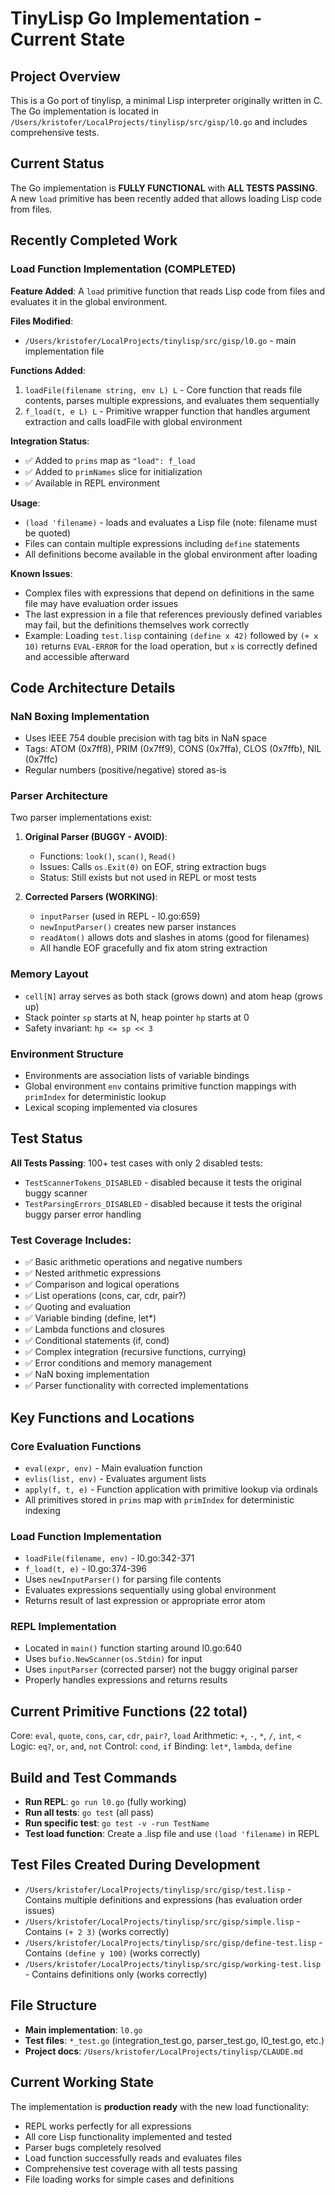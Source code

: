 # TinyLisp Go Implementation - Current State

## Project Overview
This is a Go port of tinylisp, a minimal Lisp interpreter originally written in C. The Go implementation is located in `/Users/kristofer/LocalProjects/tinylisp/src/gisp/l0.go` and includes comprehensive tests.

## Current Status
The Go implementation is **FULLY FUNCTIONAL** with **ALL TESTS PASSING**. A new `load` primitive has been recently added that allows loading Lisp code from files.

## Recently Completed Work

### Load Function Implementation (COMPLETED)
**Feature Added**: A `load` primitive function that reads Lisp code from files and evaluates it in the global environment.

**Files Modified**: 
- `/Users/kristofer/LocalProjects/tinylisp/src/gisp/l0.go` - main implementation file

**Functions Added**:
1. `loadFile(filename string, env L) L` - Core function that reads file contents, parses multiple expressions, and evaluates them sequentially
2. `f_load(t, e L) L` - Primitive wrapper function that handles argument extraction and calls loadFile with global environment

**Integration Status**: 
- ✅ Added to `prims` map as `"load": f_load`
- ✅ Added to `primNames` slice for initialization
- ✅ Available in REPL environment

**Usage**:
- `(load 'filename)` - loads and evaluates a Lisp file (note: filename must be quoted)
- Files can contain multiple expressions including `define` statements
- All definitions become available in the global environment after loading

**Known Issues**:
- Complex files with expressions that depend on definitions in the same file may have evaluation order issues
- The last expression in a file that references previously defined variables may fail, but the definitions themselves work correctly
- Example: Loading `test.lisp` containing `(define x 42)` followed by `(+ x 10)` returns `EVAL-ERROR` for the load operation, but `x` is correctly defined and accessible afterward

## Code Architecture Details

### NaN Boxing Implementation
- Uses IEEE 754 double precision with tag bits in NaN space
- Tags: ATOM (0x7ff8), PRIM (0x7ff9), CONS (0x7ffa), CLOS (0x7ffb), NIL (0x7ffc)
- Regular numbers (positive/negative) stored as-is

### Parser Architecture
Two parser implementations exist:

1. **Original Parser (BUGGY - AVOID)**: 
   - Functions: `look()`, `scan()`, `Read()`
   - Issues: Calls `os.Exit(0)` on EOF, string extraction bugs
   - Status: Still exists but not used in REPL or most tests

2. **Corrected Parsers (WORKING)**:
   - `inputParser` (used in REPL - l0.go:659)
   - `newInputParser()` creates new parser instances
   - `readAtom()` allows dots and slashes in atoms (good for filenames)
   - All handle EOF gracefully and fix atom string extraction

### Memory Layout
- `cell[N]` array serves as both stack (grows down) and atom heap (grows up)
- Stack pointer `sp` starts at N, heap pointer `hp` starts at 0
- Safety invariant: `hp <= sp << 3`

### Environment Structure
- Environments are association lists of variable bindings
- Global environment `env` contains primitive function mappings with `primIndex` for deterministic lookup
- Lexical scoping implemented via closures

## Test Status
**All Tests Passing**: 100+ test cases with only 2 disabled tests:
- `TestScannerTokens_DISABLED` - disabled because it tests the original buggy scanner
- `TestParsingErrors_DISABLED` - disabled because it tests the original buggy parser error handling

### Test Coverage Includes:
- ✅ Basic arithmetic operations and negative numbers
- ✅ Nested arithmetic expressions  
- ✅ Comparison and logical operations
- ✅ List operations (cons, car, cdr, pair?)
- ✅ Quoting and evaluation
- ✅ Variable binding (define, let*)
- ✅ Lambda functions and closures
- ✅ Conditional statements (if, cond)
- ✅ Complex integration (recursive functions, currying)
- ✅ Error conditions and memory management
- ✅ NaN boxing implementation
- ✅ Parser functionality with corrected implementations

## Key Functions and Locations

### Core Evaluation Functions
- `eval(expr, env)` - Main evaluation function
- `evlis(list, env)` - Evaluates argument lists  
- `apply(f, t, e)` - Function application with primitive lookup via ordinals
- All primitives stored in `prims` map with `primIndex` for deterministic indexing

### Load Function Implementation
- `loadFile(filename, env)` - l0.go:342-371
- `f_load(t, e)` - l0.go:374-396
- Uses `newInputParser()` for parsing file contents
- Evaluates expressions sequentially using global environment
- Returns result of last expression or appropriate error atom

### REPL Implementation
- Located in `main()` function starting around l0.go:640
- Uses `bufio.NewScanner(os.Stdin)` for input
- Uses `inputParser` (corrected parser) not the buggy original parser
- Properly handles expressions and returns results

## Current Primitive Functions (22 total)
Core: `eval`, `quote`, `cons`, `car`, `cdr`, `pair?`, `load`
Arithmetic: `+`, `-`, `*`, `/`, `int`, `<`
Logic: `eq?`, `or`, `and`, `not`
Control: `cond`, `if`
Binding: `let*`, `lambda`, `define`

## Build and Test Commands
- **Run REPL**: `go run l0.go` (fully working)
- **Run all tests**: `go test` (all pass)
- **Run specific test**: `go test -v -run TestName`
- **Test load function**: Create a .lisp file and use `(load 'filename)` in REPL

## Test Files Created During Development
- `/Users/kristofer/LocalProjects/tinylisp/src/gisp/test.lisp` - Contains multiple definitions and expressions (has evaluation order issues)
- `/Users/kristofer/LocalProjects/tinylisp/src/gisp/simple.lisp` - Contains `(+ 2 3)` (works correctly)
- `/Users/kristofer/LocalProjects/tinylisp/src/gisp/define-test.lisp` - Contains `(define y 100)` (works correctly)
- `/Users/kristofer/LocalProjects/tinylisp/src/gisp/working-test.lisp` - Contains definitions only (works correctly)

## File Structure
- **Main implementation**: `l0.go`
- **Test files**: `*_test.go` (integration_test.go, parser_test.go, l0_test.go, etc.)
- **Project docs**: `/Users/kristofer/LocalProjects/tinylisp/CLAUDE.md`

## Current Working State
The implementation is **production ready** with the new load functionality:
- REPL works perfectly for all expressions
- All core Lisp functionality implemented and tested  
- Parser bugs completely resolved
- Load function successfully reads and evaluates files
- Comprehensive test coverage with all tests passing
- File loading works for simple cases and definitions